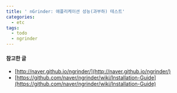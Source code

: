 ```yaml
---
title: ' nGrinder: 애플리케이션 성능(과부하) 테스트'
categories:
  - etc
tags:
  - todo
  - ngrinder
---
```


#### 참고한 글
- [http://naver.github.io/ngrinder/](http://naver.github.io/ngrinder/)
- [https://github.com/naver/ngrinder/wiki/Installation-Guide](https://github.com/naver/ngrinder/wiki/Installation-Guide)

